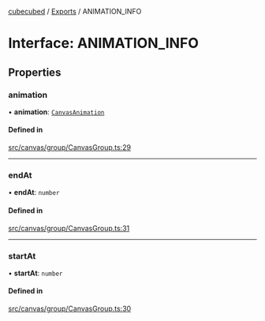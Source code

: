 [cubecubed](/reference/README.md) / [Exports](/reference/modules.md) / ANIMATION\_INFO

# Interface: ANIMATION\_INFO

## Properties

### animation

• **animation**: [`CanvasAnimation`](/reference/classes/CanvasAnimation.md)

#### Defined in

[src/canvas/group/CanvasGroup.ts:29](https://github.com/imaphatduc/cubecubed/blob/0c47e8e/src/canvas/group/CanvasGroup.ts#L29)

___

### endAt

• **endAt**: `number`

#### Defined in

[src/canvas/group/CanvasGroup.ts:31](https://github.com/imaphatduc/cubecubed/blob/0c47e8e/src/canvas/group/CanvasGroup.ts#L31)

___

### startAt

• **startAt**: `number`

#### Defined in

[src/canvas/group/CanvasGroup.ts:30](https://github.com/imaphatduc/cubecubed/blob/0c47e8e/src/canvas/group/CanvasGroup.ts#L30)
